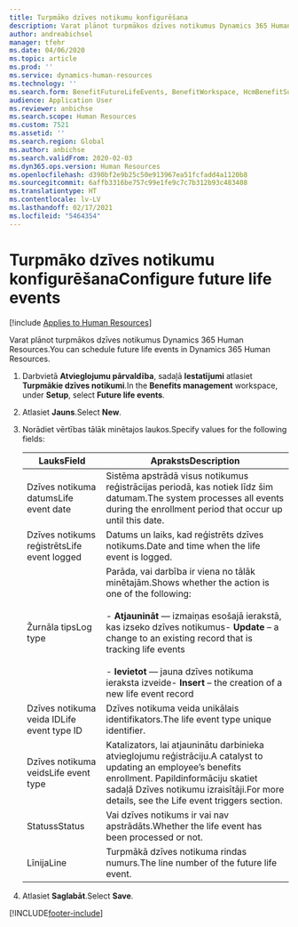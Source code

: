 ```yaml
---
title: Turpmāko dzīves notikumu konfigurēšana
description: Varat plānot turpmākos dzīves notikumus Dynamics 365 Human Resources.
author: andreabichsel
manager: tfehr
ms.date: 04/06/2020
ms.topic: article
ms.prod: ''
ms.service: dynamics-human-resources
ms.technology: ''
ms.search.form: BenefitFutureLifeEvents, BenefitWorkspace, HcmBenefitSummaryPart
audience: Application User
ms.reviewer: anbichse
ms.search.scope: Human Resources
ms.custom: 7521
ms.assetid: ''
ms.search.region: Global
ms.author: anbichse
ms.search.validFrom: 2020-02-03
ms.dyn365.ops.version: Human Resources
ms.openlocfilehash: d390bf2e9b25c50e913967ea51fcfadd4a1120b8
ms.sourcegitcommit: 6affb3316be757c99e1fe9c7c7b312b93c483408
ms.translationtype: HT
ms.contentlocale: lv-LV
ms.lasthandoff: 02/17/2021
ms.locfileid: "5464354"
---
```

# <a name="configure-future-life-events"></a><span data-ttu-id="d5378-103">Turpmāko dzīves notikumu konfigurēšana</span><span class="sxs-lookup"><span data-stu-id="d5378-103">Configure future life events</span></span>

[!include [Applies to Human Resources](../includes/applies-to-hr.md)]

<span data-ttu-id="d5378-104">Varat plānot turpmākos dzīves notikumus Dynamics 365 Human Resources.</span><span class="sxs-lookup"><span data-stu-id="d5378-104">You can schedule future life events in Dynamics 365 Human Resources.</span></span>

1. <span data-ttu-id="d5378-105">Darbvietā **Atvieglojumu pārvaldība**, sadaļā **Iestatījumi** atlasiet **Turpmākie dzīves notikumi**.</span><span class="sxs-lookup"><span data-stu-id="d5378-105">In the **Benefits management** workspace, under **Setup**, select **Future life events**.</span></span>

2. <span data-ttu-id="d5378-106">Atlasiet **Jauns**.</span><span class="sxs-lookup"><span data-stu-id="d5378-106">Select **New**.</span></span>

3. <span data-ttu-id="d5378-107">Norādiet vērtības tālāk minētajos laukos.</span><span class="sxs-lookup"><span data-stu-id="d5378-107">Specify values for the following fields:</span></span>

   | <span data-ttu-id="d5378-108">Lauks</span><span class="sxs-lookup"><span data-stu-id="d5378-108">Field</span></span> | <span data-ttu-id="d5378-109">Apraksts</span><span class="sxs-lookup"><span data-stu-id="d5378-109">Description</span></span> |
   | --- | --- |
   | <span data-ttu-id="d5378-110">Dzīves notikuma datums</span><span class="sxs-lookup"><span data-stu-id="d5378-110">Life event date</span></span> | <span data-ttu-id="d5378-111">Sistēma apstrādā visus notikumus reģistrācijas periodā, kas notiek līdz šim datumam.</span><span class="sxs-lookup"><span data-stu-id="d5378-111">The system processes all events during the enrollment period that occur up until this date.</span></span> |
   | <span data-ttu-id="d5378-112">Dzīves notikums reģistrēts</span><span class="sxs-lookup"><span data-stu-id="d5378-112">Life event logged</span></span> | <span data-ttu-id="d5378-113">Datums un laiks, kad reģistrēts dzīves notikums.</span><span class="sxs-lookup"><span data-stu-id="d5378-113">Date and time when the life event is logged.</span></span> |
   | <span data-ttu-id="d5378-114">Žurnāla tips</span><span class="sxs-lookup"><span data-stu-id="d5378-114">Log type</span></span> | <span data-ttu-id="d5378-115">Parāda, vai darbība ir viena no tālāk minētajām.</span><span class="sxs-lookup"><span data-stu-id="d5378-115">Shows whether the action is one of the following:</span></span></br></br><span data-ttu-id="d5378-116">- **Atjaunināt** — izmaiņas esošajā ierakstā, kas izseko dzīves notikumus</span><span class="sxs-lookup"><span data-stu-id="d5378-116">- **Update** – a change to an existing record that is tracking life events</span></span></br></br><span data-ttu-id="d5378-117">- **Ievietot** — jauna dzīves notikuma ieraksta izveide</span><span class="sxs-lookup"><span data-stu-id="d5378-117">- **Insert** – the creation of a new life event record</span></span> |
   | <span data-ttu-id="d5378-118">Dzīves notikuma veida ID</span><span class="sxs-lookup"><span data-stu-id="d5378-118">Life event type ID</span></span> | <span data-ttu-id="d5378-119">Dzīves notikuma veida unikālais identifikators.</span><span class="sxs-lookup"><span data-stu-id="d5378-119">The life event type unique identifier.</span></span> |
   | <span data-ttu-id="d5378-120">Dzīves notikuma veids</span><span class="sxs-lookup"><span data-stu-id="d5378-120">Life event type</span></span> | <span data-ttu-id="d5378-121">Katalizators, lai atjauninātu darbinieka atvieglojumu reģistrāciju.</span><span class="sxs-lookup"><span data-stu-id="d5378-121">A catalyst to updating an employee’s benefits enrollment.</span></span> <span data-ttu-id="d5378-122">Papildinformāciju skatiet sadaļā Dzīves notikumu izraisītāji.</span><span class="sxs-lookup"><span data-stu-id="d5378-122">For more details, see the Life event triggers section.</span></span> |
   | <span data-ttu-id="d5378-123">Statuss</span><span class="sxs-lookup"><span data-stu-id="d5378-123">Status</span></span> | <span data-ttu-id="d5378-124">Vai dzīves notikums ir vai nav apstrādāts.</span><span class="sxs-lookup"><span data-stu-id="d5378-124">Whether the life event has been processed or not.</span></span> |
   | <span data-ttu-id="d5378-125">Līnija</span><span class="sxs-lookup"><span data-stu-id="d5378-125">Line</span></span> | <span data-ttu-id="d5378-126">Turpmākā dzīves notikuma rindas numurs.</span><span class="sxs-lookup"><span data-stu-id="d5378-126">The line number of the future life event.</span></span> |

4. <span data-ttu-id="d5378-127">Atlasiet **Saglabāt**.</span><span class="sxs-lookup"><span data-stu-id="d5378-127">Select **Save**.</span></span> 


[!INCLUDE[footer-include](../includes/footer-banner.md)]